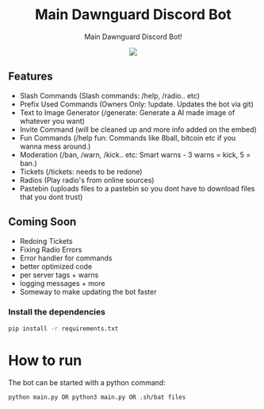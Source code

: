 
<h1 align="center">
  Main Dawnguard Discord Bot
</h1>

<p align="center">Main Dawnguard Discord Bot!<p>
<p align="center">
  <a href="https://discord.gg/xMEREumtZC"><img src="https://img.shields.io/discord/1054287234544713788?logo=discord"></a>
</p>

## Features

- Slash Commands (Slash commands: /help, /radio.. etc)
- Prefix Used Commands (Owners Only: !update. Updates the bot via git)
- Text to Image Generator (/generate: Generate a AI made image of whatever you want)
- Invite Command (will be cleaned up and more info added on the embed)
- Fun Commands (/help fun: Commands like 8ball, bitcoin etc if you wanna mess around.)
- Moderation (/ban, /warn, /kick.. etc: Smart warns - 3 warns = kick, 5 = ban.)
- Tickets (/tickets: needs to be redone)
- Radios (Play radio's from online sources)
- Pastebin (uploads files to a pastebin so you dont have to download files that you dont trust)

## Coming Soon
- Redoing Tickets
- Fixing Radio Errors
- Error handler for commands
- better optimized code
- per server tags + warns
- logging messages + more
- Someway to make updating the bot faster


### Install the dependencies

```sh
pip install -r requirements.txt
```



# How to run
The bot can be started with a python command:
```sh
python main.py OR python3 main.py OR .sh/bat files
```
